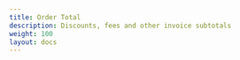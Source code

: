 ```yaml
---
title: Order Total 
description: Discounts, fees and other invoice subtotals
weight: 100 
layout: docs
---
```


